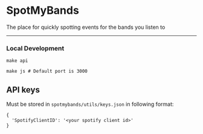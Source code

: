 # SpotMyBands #

The place for quickly spotting events for the bands you listen to

---

### Local Development ###

```
make api

make js # Default port is 3000
```

## API keys ##

Must be stored in `spotmybands/utils/keys.json` in following format:

```
{
  'SpotifyClientID': '<your spotify client id>'
}
```
